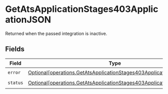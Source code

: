 # GetAtsApplicationStages403ApplicationJSON

Returned when the passed integration is inactive.


## Fields

| Field                                                                                                                                                  | Type                                                                                                                                                   | Required                                                                                                                                               | Description                                                                                                                                            |
| ------------------------------------------------------------------------------------------------------------------------------------------------------ | ------------------------------------------------------------------------------------------------------------------------------------------------------ | ------------------------------------------------------------------------------------------------------------------------------------------------------ | ------------------------------------------------------------------------------------------------------------------------------------------------------ |
| `error`                                                                                                                                                | [Optional[operations.GetAtsApplicationStages403ApplicationJSONError]](undefined/models/operations/getatsapplicationstages403applicationjsonerror.md)   | :heavy_check_mark:                                                                                                                                     | N/A                                                                                                                                                    |
| `status`                                                                                                                                               | [Optional[operations.GetAtsApplicationStages403ApplicationJSONStatus]](undefined/models/operations/getatsapplicationstages403applicationjsonstatus.md) | :heavy_check_mark:                                                                                                                                     | N/A                                                                                                                                                    |